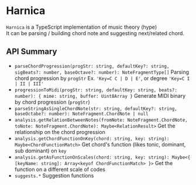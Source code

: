 # Harnica

`Harnica` is a TypeScript implementation of music theory (hype)  
It can be parsing / building chord note and suggesting next/related chord.

## API Summary

- `parseChordProgression(progStr: string, defaultKey?: string, sigBeats?: number, baseOctave?: number): NoteFragmentType[]`
  Parsing chord progression by `progStr`
  Ex. `'Key=C C | D | E'`, or degree `'Key=C I | II | III'`
- `progressionToMidi(progStr: string, defaultKey: string, beats?: number): { mime: string, buffer: Uint8Array }`
  Generate MIDI binary by chord progression (`progStr`)
- `parseStringAsSingleChordNote(str: string, defaultKey?: string, baseOctabe?: number): NoteFragment.ChordNote | null`
- `analysis.getRelationBetweenNotes(fromNote: NoteFragment.ChordNote, toNote: NoteFragment.ChordNote): Maybe<RelationResult>`
  Get the relationship on the chord progression
- `analysis.getChordFunctionOnKey(chord: string, key: string): Maybe<ChordFunctionMatch>`
  Get chord's function (likes tonic, dominant, sub dominant) on `key`
- `analysis.getAsFunctionOnScales(chord: string, key: string): Maybe<{ [keyName: string]: Array<keyof ChordFunctionMatch> }>`
  Get the function on a different scale of codes
- `suggests.*`
  Suggestion functions
